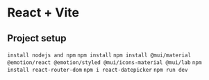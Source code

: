 # React + Vite

## Project setup
```install nodejs and npm```
```npm install```
```npm install @mui/material @emotion/react @emotion/styled @mui/icons-material @mui/lab```
```npm install react-router-dom```
```npm i react-datepicker```
```npm run dev```